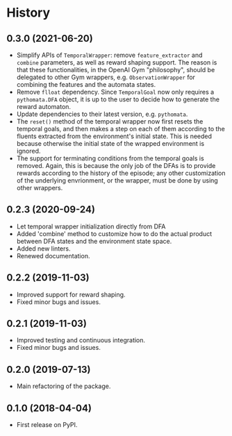 # History

## 0.3.0 (2021-06-20)

* Simplify APIs of `TemporalWrapper`: remove `feature_extractor` and 
  `combine` parameters, as well as reward shaping support.
  The reason is that these functionalities, in the OpenAI Gym "philosophy",
  should be delegated to other Gym wrappers, e.g. `ObservationWrapper`
  for combining the features and the automata states.
* Remove `flloat` dependency. Since `TemporalGoal` now only requires 
  a `pythomata.DFA` object, it is up to the user to decide how to 
  generate the reward automaton.
* Update dependencies to their latest version, e.g. `pythomata`.
* The `reset()` method of the temporal wrapper now first resets
  the temporal goals, and then makes a step on each of them
  according to the fluents extracted from the environment's initial
  state. This is needed because otherwise the initial state
  of the wrapped environment is ignored.
* The support for terminating conditions from the temporal goals
  is removed. Again, this is because the only job of the 
  DFAs is to provide rewards according to the history of the
  episode; any other customization of the underlying envrionment,
  or the wrapper, must be done by using other wrappers. 

## 0.2.3 (2020-09-24)

* Let temporal wrapper initialization directly from DFA
* Added 'combine' method to customize how to do the actual
  product between DFA states and the environment state space.
* Added new linters.
* Renewed documentation.

## 0.2.2 (2019-11-03)

* Improved support for reward shaping.
* Fixed minor bugs and issues.

## 0.2.1 (2019-11-03)

* Improved testing and continuous integration.
* Fixed minor bugs and issues.

## 0.2.0 (2019-07-13)

* Main refactoring of the package.

## 0.1.0 (2018-04-04)

* First release on PyPI.
